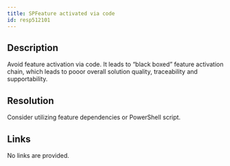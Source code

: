 ```yaml
---
title: SPFeature activated via code
id: resp512101
---
```

## Description
Avoid feature activation via code. It leads to “black boxed” feature activation chain, which leads to pooor overall solution quality, traceability and supportability.

## Resolution
Consider utilizing feature dependencies or PowerShell script.

## Links
No links are provided.
